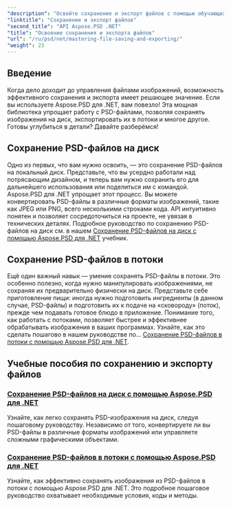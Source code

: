 ```yaml
---
"description": "Освойте сохранение и экспорт файлов с помощью обучающих программ Aspose.PSD для .NET. Легко конвертируйте PSD-файлы и эффективно управляйте сложными изображениями."
"linktitle": "Сохранение и экспорт файлов"
"second_title": "API Aspose.PSD .NET"
"title": "Освоение сохранения и экспорта файлов"
"url": "/ru/psd/net/mastering-file-saving-and-exporting/"
"weight": 23
---
```


## Введение

Когда дело доходит до управления файлами изображений, возможность эффективного сохранения и экспорта имеет решающее значение. Если вы используете Aspose.PSD для .NET, вам повезло! Эта мощная библиотека упрощает работу с PSD-файлами, позволяя сохранять изображения на диск, экспортировать их в потоки и многое другое. Готовы углубиться в детали? Давайте разберёмся!

## Сохранение PSD-файлов на диск

Одно из первых, что вам нужно освоить, — это сохранение PSD-файлов на локальный диск. Представьте, что вы усердно работали над потрясающим дизайном, и теперь вам нужно сохранить его для дальнейшего использования или поделиться им с командой. Aspose.PSD для .NET упрощает этот процесс. Вы можете конвертировать PSD-файлы в различные форматы изображений, такие как JPEG или PNG, всего несколькими строками кода. API интуитивно понятен и позволяет сосредоточиться на проекте, не увязая в технических деталях. Подробное руководство по сохранению PSD-файлов на диск см. в нашем [Сохранение PSD-файлов на диск с помощью Aspose.PSD для .NET](./saving-psd-files-to-disk/) учебник.

## Сохранение PSD-файлов в потоки

Ещё один важный навык — умение сохранять PSD-файлы в потоки. Это особенно полезно, когда нужно манипулировать изображениями, не сохраняя их предварительно физически на диск. Представьте себе приготовление пищи: иногда нужно подготовить ингредиенты (в данном случае, PSD-файлы) и подготовить их к подаче на «сковороду» (поток), прежде чем подавать готовое блюдо в приложение. Понимание того, как работать с потоками, позволяет быстрее и эффективнее обрабатывать изображения в ваших программах. Узнайте, как это сделать пошагово в нашем руководстве по… [Сохранение PSD-файлов в потоки с помощью Aspose.PSD для .NET](./saving-psd-files-to-streams/).

## Учебные пособия по сохранению и экспорту файлов
### [Сохранение PSD-файлов на диск с помощью Aspose.PSD для .NET](./saving-psd-files-to-disk/)
Узнайте, как легко сохранять PSD-изображения на диск, следуя пошаговому руководству. Независимо от того, конвертируете ли вы PSD-файлы в различные форматы изображений или управляете сложными графическими объектами.
### [Сохранение PSD-файлов в потоки с помощью Aspose.PSD для .NET](./saving-psd-files-to-streams/)
Узнайте, как эффективно сохранять изображения из PSD-файлов в потоки с помощью Aspose.PSD для .NET. Это подробное пошаговое руководство охватывает необходимые условия, коды и методы.
